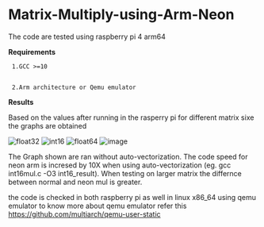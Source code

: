 # Matrix-Multiply-using-Arm-Neon

The code are tested using raspberry pi 4 arm64

**Requirements**

  	 1.GCC >=10
     
     
     2.Arm architecture or Qemu emulator
 
**Results**

Based on the values after running in the rasperry pi for different matrix sixe the graphs are obtained

![float32](https://user-images.githubusercontent.com/84854222/119775997-0161b900-bee2-11eb-8929-33c996ded71c.png)
![int16](https://user-images.githubusercontent.com/84854222/119776312-62898c80-bee2-11eb-9b45-5f0a19ede807.png)
![float64](https://user-images.githubusercontent.com/84854222/119776317-63bab980-bee2-11eb-935d-16aecdb2d595.png) 
![image](https://user-images.githubusercontent.com/84854222/119782941-5f929a00-beea-11eb-94a1-f22e869b3f00.png)



The Graph shown are ran without auto-vectorization. 
The code speed for neon arm is incresed by 10X when using auto-vectorization (eg. gcc int16mul.c -O3 int16_result). 
When testing on larger matrix the differnce between normal and neon mul is greater.

the code is checked in both raspberry pi as well in linux x86_64 using qemu emulator
to know more about qemu emulator refer this https://github.com/multiarch/qemu-user-static


